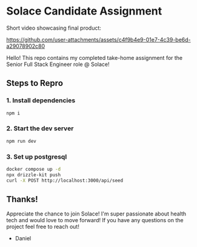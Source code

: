 # Solace Candidate Assignment

Short video showcasing final product:

https://github.com/user-attachments/assets/c4f9b4e9-01e7-4c39-be6d-a29078902c80


Hello! This repo contains my completed take-home assignment for the Senior Full Stack Engineer role @ Solace!

## Steps to Repro

### 1. Install dependencies

```bash
npm i
```

### 2. Start the dev server
```bash
npm run dev
```

### 3. Set up postgresql

```bash
docker compose up -d
npx drizzle-kit push
curl -X POST http://localhost:3000/api/seed
```

## Thanks!

Appreciate the chance to join Solace! I'm super passionate about health tech and would love to move forward! If you have any questions on the project feel free to reach out!

- Daniel
